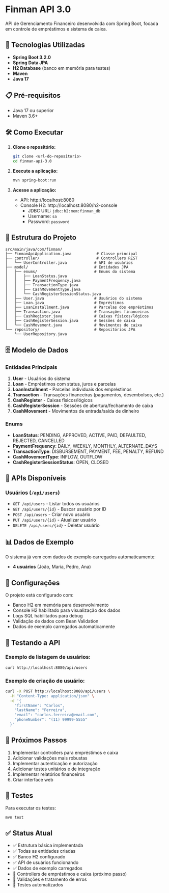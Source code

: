 # Finman API 3.0

API de Gerenciamento Financeiro desenvolvida com Spring Boot, focada em controle de empréstimos e sistema de caixa.

## 🚀 Tecnologias Utilizadas

- **Spring Boot 3.2.0**
- **Spring Data JPA**
- **H2 Database** (banco em memória para testes)
- **Maven**
- **Java 17**

## 📋 Pré-requisitos

- Java 17 ou superior
- Maven 3.6+

## 🛠️ Como Executar

1. **Clone o repositório:**
   ```bash
   git clone <url-do-repositorio>
   cd finman-api-3.0
   ```

2. **Execute a aplicação:**
   ```bash
   mvn spring-boot:run
   ```

3. **Acesse a aplicação:**
   - API: http://localhost:8080
   - Console H2: http://localhost:8080/h2-console
     - JDBC URL: `jdbc:h2:mem:finman_db`
     - Username: `sa`
     - Password: `password`

## 📁 Estrutura do Projeto

```
src/main/java/com/finman/
├── FinmanApiApplication.java           # Classe principal
├── controller/                         # Controllers REST
│   └── UserController.java            # API de usuários
├── model/                             # Entidades JPA
│   ├── enums/                         # Enums do sistema
│   │   ├── LoanStatus.java
│   │   ├── PaymentFrequency.java
│   │   ├── TransactionType.java
│   │   ├── CashMovementType.java
│   │   └── CashRegisterSessionStatus.java
│   ├── User.java                      # Usuários do sistema
│   ├── Loan.java                      # Empréstimos
│   ├── LoanInstallment.java           # Parcelas dos empréstimos
│   ├── Transaction.java               # Transações financeiras
│   ├── CashRegister.java              # Caixas físicos/lógicos
│   ├── CashRegisterSession.java       # Sessões de caixa
│   └── CashMovement.java              # Movimentos de caixa
└── repository/                        # Repositórios JPA
    └── UserRepository.java
```

## 🗄️ Modelo de Dados

### Entidades Principais

1. **User** - Usuários do sistema
2. **Loan** - Empréstimos com status, juros e parcelas
3. **LoanInstallment** - Parcelas individuais dos empréstimos
4. **Transaction** - Transações financeiras (pagamentos, desembolsos, etc.)
5. **CashRegister** - Caixas físicos/lógicos
6. **CashRegisterSession** - Sessões de abertura/fechamento de caixa
7. **CashMovement** - Movimentos de entrada/saída de dinheiro

### Enums

- **LoanStatus**: PENDING, APPROVED, ACTIVE, PAID, DEFAULTED, REJECTED, CANCELLED
- **PaymentFrequency**: DAILY, WEEKLY, MONTHLY, ALTERNATE_DAYS
- **TransactionType**: DISBURSEMENT, PAYMENT, FEE, PENALTY, REFUND
- **CashMovementType**: INFLOW, OUTFLOW
- **CashRegisterSessionStatus**: OPEN, CLOSED

## 🔧 APIs Disponíveis

### Usuários (`/api/users`)
- `GET /api/users` - Listar todos os usuários
- `GET /api/users/{id}` - Buscar usuário por ID
- `POST /api/users` - Criar novo usuário
- `PUT /api/users/{id}` - Atualizar usuário
- `DELETE /api/users/{id}` - Deletar usuário

## 📊 Dados de Exemplo

O sistema já vem com dados de exemplo carregados automaticamente:

- **4 usuários** (João, Maria, Pedro, Ana)

## 🔧 Configurações

O projeto está configurado com:
- Banco H2 em memória para desenvolvimento
- Console H2 habilitado para visualização dos dados
- Logs SQL habilitados para debug
- Validação de dados com Bean Validation
- Dados de exemplo carregados automaticamente

## 🧪 Testando a API

### Exemplo de listagem de usuários:
```bash
curl http://localhost:8080/api/users
```

### Exemplo de criação de usuário:
```bash
curl -X POST http://localhost:8080/api/users \
  -H "Content-Type: application/json" \
  -d '{
    "firstName": "Carlos",
    "lastName": "Ferreira",
    "email": "carlos.ferreira@email.com",
    "phoneNumber": "(11) 99999-5555"
  }'
```

## 📝 Próximos Passos

1. Implementar controllers para empréstimos e caixa
2. Adicionar validações mais robustas
3. Implementar autenticação e autorização
4. Adicionar testes unitários e de integração
5. Implementar relatórios financeiros
6. Criar interface web

## 🧪 Testes

Para executar os testes:
```bash
mvn test
```

## ✅ Status Atual

- ✅ Estrutura básica implementada
- ✅ Todas as entidades criadas
- ✅ Banco H2 configurado
- ✅ API de usuários funcionando
- ✅ Dados de exemplo carregados
- 🔄 Controllers de empréstimos e caixa (próximo passo)
- 🔄 Validações e tratamento de erros
- 🔄 Testes automatizados

